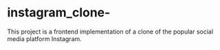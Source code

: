 # instagram_clone-
This project is a frontend implementation of a clone of the popular social media platform Instagram. 
